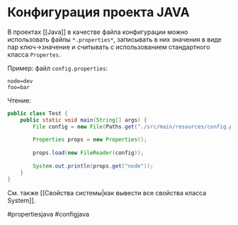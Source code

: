 # Конфигурация проекта JAVA

В проектах [[Java]] в качестве файла конфигурации можно использовать файлы `*.properties*`, записывать в них значения в виде пар ключ->значение и считывать с использованием стандартного класса `Propertes`.

Пример:
файл `config.properties`:

```properties
node=dev
foo=bar
```

Чтение:
```java
public class Test {
    public static void main(String[] args) {
        File config = new File(Paths.get("./src/main/resources/config.properties").toString());
        
        Properties props = new Properties();
        
        props.load(new FileReader(config));
        
        System.out.println(props.get("node"));
    }
}
```


См. также [[Свойства системы|как вывести все свойства класса System]].

#propertiesjava #configjava